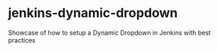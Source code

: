 # jenkins-dynamic-dropdown
Showcase of how to setup a Dynamic Dropdown in Jenkins with best practices
